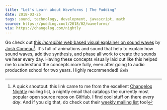 ```yaml
---
title: "Let's Learn about Waveforms | The Pudding"
date: 2018-03-25
tags: sound, technology, development, javascript, math
source: https://pudding.cool/2018/02/waveforms/
via: https://changelog.com/nightly
---
```


Go check out [this *incredible* web based visual explainer on sound waves](https://pudding.cool/2018/02/waveforms/) by [Josh Comeau](https://twitter.com/JoshWComeau)[^1]. It's full of animations and sound that help to explain how sound waves, additive synthesis, and phase all work to create the sounds we hear every day. Having these concepts visually laid out like this helped me to understand the concepts more fully, even after going to audio production school for two years. Highly recommended! 👍👍

[^1]: A quick shoutout: this link came to me from the excellent [Changelog Nightly](https://changelog.com/nightly) mailing list, a nightly email that catalogs the currently most popular open source repos on GitHub. I find cool stuff on there *every day*. And if you dig that, do check out their [weekly mailing list](https://changelog.com/weekly) too!
